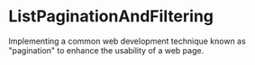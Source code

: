 # ListPaginationAndFiltering
Implementing a common web development technique known as "pagination" to enhance the usability of a web page.
